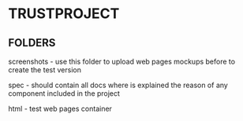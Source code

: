 # TRUSTPROJECT

<!---
Copyright 2015 The TRUSTPROJECT Authors and Contributors. All Rights Reserved.

Licensed under the Apache License, Version 2.0 (the "License");
you may not use this file except in compliance with the License.
You may obtain a copy of the License at

      http://www.apache.org/licenses/LICENSE-2.0

Unless required by applicable law or agreed to in writing, software
distributed under the License is distributed on an "AS-IS" BASIS,
WITHOUT WARRANTIES OR CONDITIONS OF ANY KIND, either express or implied.
See the License for the specific language governing permissions and
limitations under the License.
-->

## FOLDERS

screenshots - use this folder to upload web pages mockups before to create the test version

spec - should contain all docs where is explained the reason of any component included in the project

html - test web pages container